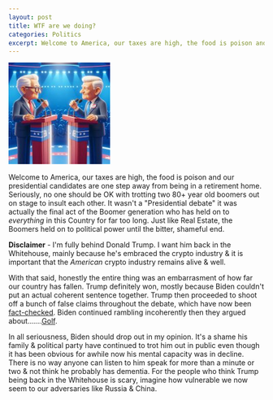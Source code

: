 ```yaml
---
layout: post
title: WTF are we doing?
categories: Politics
excerpt: Welcome to America, our taxes are high, the food is poison and our presidential candidates are one step away from being in a retirement home
--- 
```

 ![Presidential Debate](/images/biden-trump.jpg)

Welcome to America, our taxes are high, the food is poison and our presidential candidates are one step away from being in a retirement home.
Seriously, no one should be OK with trotting two 80+ year old boomers out on stage to insult each other. It wasn't a "Presidential debate" it was actually the final act of the Boomer generation who has held on to *everything* in this Country for far too long. Just like Real Estate, the Boomers held on to political power until the bitter, shameful end. 

**Disclaimer** - I'm fully behind Donald Trump. I want him back in the Whitehouse, mainly because he's embraced the crypto industry & it is important that the *American* crypto industry remains alive & well. 

With that said, honestly the entire thing was an embarrasment of how far our country has fallen. Trump definitely won, mostly because Biden couldn't put an actual coherent sentence together. Trump then proceeded to shoot off a bunch of false claims throughout the debate, which have now been [fact-checked](https://www.factcheck.org/2024/06/factchecking-the-biden-trump-debate/). Biden continued rambling incoherently then they argued about.......[Golf](https://www.youtube.com/embed/g9rfTP5XTUw?si=HawjwmnrhmyLmqJk). 

In all seriousness, Biden should drop out in my opinion. It's a shame his family & political party have continued to trot him out in public even though it has been obvious for awhile now his mental capacity was in decline. There is no way anyone can listen to him speak for more than a minute or two & not think he probably has dementia. For the people who think Trump being back in the Whitehouse is scary, imagine how vulnerable we now seem to our adversaries like Russia & China.
